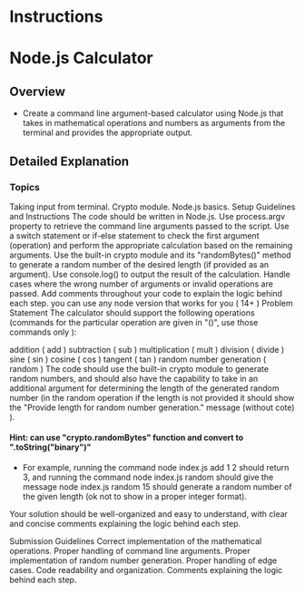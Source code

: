 # Instructions
# Node.js Calculator
## Overview
- Create a command line argument-based calculator using Node.js that takes in mathematical operations and numbers as arguments from the terminal and provides the appropriate output.

## Detailed Explanation
### Topics
Taking input from terminal.
Crypto module.
Node.js basics.
Setup Guidelines and Instructions
The code should be written in Node.js.
Use process.argv property to retrieve the command line arguments passed to the script.
Use a switch statement or if-else statement to check the first argument (operation) and perform the appropriate calculation based on the remaining arguments.
Use the built-in crypto module and its "randomBytes()" method to generate a random number of the desired length (if provided as an argument).
Use console.log() to output the result of the calculation.
Handle cases where the wrong number of arguments or invalid operations are passed.
Add comments throughout your code to explain the logic behind each step.
you can use any node version that works for you ( 14+ )
Problem Statement
The calculator should support the following operations (commands for the particular operation are given in "()", use those commands only ):

addition ( add )
subtraction ( sub )
multiplication ( mult )
division ( divide )
sine ( sin )
cosine ( cos )
tangent ( tan )
random number generation ( random )
The code should use the built-in crypto module to generate random numbers, and should also have the capability to take in an additional argument for determining the length of the generated random number (in the random operation if the length is not provided it should show the "Provide length for random number generation." message (without cote) ).

#### Hint: can use "crypto.randomBytes" function and convert to ".toString("binary")"

- For example, running the command node index.js add 1 2 should return 3, and running the command node index.js random should give the message node index.js random 15 should generate a random number of the given length (ok not to show in a proper integer format).

Your solution should be well-organized and easy to understand, with clear and concise comments explaining the logic behind each step.

Submission Guidelines
Correct implementation of the mathematical operations.
Proper handling of command line arguments.
Proper implementation of random number generation.
Proper handling of edge cases.
Code readability and organization.
Comments explaining the logic behind each step.
